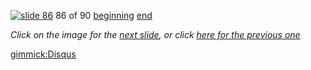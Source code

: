 [![slide 86](https://dl.dropboxusercontent.com/u/2977490/presentations/cookbook/img86.jpg)](87.md)
86 of 90
[beginning](01.md)
[end](89.md)

_Click on the image for the [next slide](87.md), or click [here for the previous one](85.md)_

[gimmick:Disqus](theodox-github)